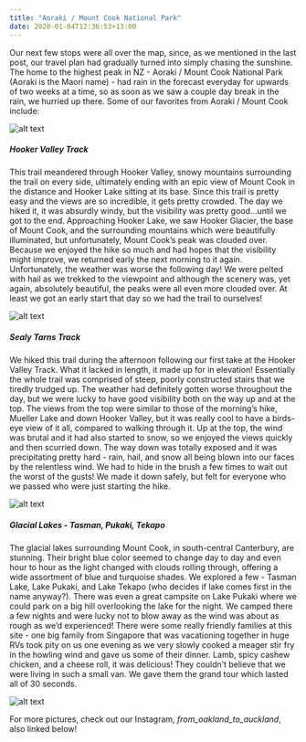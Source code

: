 ```yaml
---
title: "Aoraki / Mount Cook National Park"
date: 2020-01-04T12:36:53+13:00
---
```


Our next few stops were all over the map, since, as we mentioned in the last post, our travel plan had gradually turned into simply chasing the sunshine. The home to the highest peak in NZ - Aoraki / Mount Cook National Park (Aoraki is the Maori name) - had rain in the forecast everyday for upwards of two weeks at a time, so as soon as we saw a couple day break in the rain, we hurried up there. Some of our favorites from Aoraki / Mount Cook include:

![alt text](https://res.cloudinary.com/dqsylhojv/image/upload/v1578095345/hanswustrack.com/aoraki-mount-cook-national-park/IMG_6143_imvhit.jpg "Hooker Valley Track")

##### Hooker Valley Track
This trail meandered through Hooker Valley, snowy mountains surrounding the trail on every side, ultimately ending with an epic view of Mount Cook in the distance and Hooker Lake sitting at its base. Since this trail is pretty easy and the views are so incredible, it gets pretty crowded. The day we hiked it, it was absurdly windy, but the visibility was pretty good...until we got to the end. Approaching Hooker Lake, we saw Hooker Glacier, the base of Mount Cook, and the surrounding mountains which were beautifully illuminated, but unfortunately, Mount Cook’s peak was clouded over. Because we enjoyed the hike so much and had hopes that the visibility might improve, we returned early the next morning to it again. Unfortunately, the weather was worse the following day! We were pelted with hail as we trekked to the viewpoint and although the scenery was, yet again, absolutely beautiful, the peaks were all even more clouded over. At least we got an early start that day so we had the trail to ourselves! 

![alt text](https://res.cloudinary.com/dqsylhojv/image/upload/v1578095337/hanswustrack.com/aoraki-mount-cook-national-park/IMG_7191_ttd8kq.jpg "View from Sealy Tarns Track of Mueller Lake and Hooker Valley")

##### Sealy Tarns Track
We hiked this trail during the afternoon following our first take at the Hooker Valley Track. What it lacked in length, it made up for in elevation! Essentially the whole trail was comprised of steep, poorly constructed stairs that we tiredly trudged up. The weather had definitely gotten worse throughout the day, but we were lucky to have good visibility both on the way up and at the top. The views from the top were similar to those of the morning’s hike, Mueller Lake and down Hooker Valley, but it was really cool to have a birds-eye view of it all, compared to walking through it. Up at the top, the wind was brutal and it had also started to snow, so we enjoyed the views quickly and then scurried down. The way down was totally exposed and it was precipitating pretty hard - rain, hail, and snow all being blown into our faces by the relentless wind. We had to hide in the brush a few times to wait out the worst of the gusts! We made it down safely, but felt for everyone who we passed who were just starting the hike. 

![alt text](https://res.cloudinary.com/dqsylhojv/image/upload/v1578095372/hanswustrack.com/aoraki-mount-cook-national-park/IMG_7669_uqbpbi.jpg "Lake Tekapo")

##### Glacial Lakes - Tasman, Pukaki, Tekapo
The glacial lakes surrounding Mount Cook, in south-central Canterbury, are stunning. Their bright blue color seemed to change day to day and even hour to hour as the light changed with clouds rolling through, offering a wide assortment of blue and turquoise shades. We explored a few - Tasman Lake, Lake Pukaki, and Lake Tekapo (who decides if lake comes first in the name anyway?). There was even a great campsite on Lake Pukaki where we could park on a big hill overlooking the lake for the night. We camped there a few nights and were lucky not to blow away as the wind was about as rough as we’d experienced! There were some really friendly families at this site - one big family from Singapore that was vacationing together in huge RVs took pity on us one evening as we very slowly cooked a meager stir fry in the howling wind and gave us some of their dinner. Lamb, spicy cashew chicken, and a cheese roll, it was delicious! They couldn’t believe that we were living in such a small van. We gave them the grand tour which lasted all of 30 seconds. 

![alt text](https://res.cloudinary.com/dqsylhojv/image/upload/v1578095357/hanswustrack.com/aoraki-mount-cook-national-park/FEEC17D4-5121-475B-B5C7-D90B75DF4564_l7k9ih.jpg "Camping at Lake Pukaki")

For more pictures, check out our Instagram, *from_oakland_to_auckland*, also linked below!
